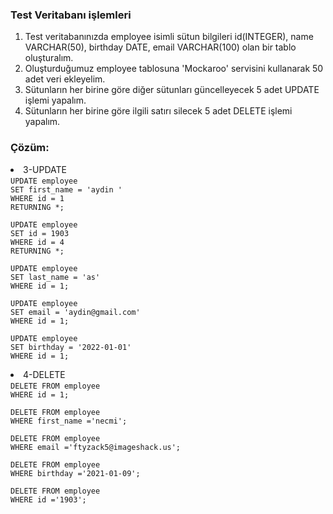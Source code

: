 ### Test Veritabanı işlemleri

<ol>
<li>Test veritabanınızda employee isimli sütun bilgileri id(INTEGER), name VARCHAR(50), birthday DATE, email VARCHAR(100) olan bir tablo oluşturalım.
 </li>
<li>Oluşturduğumuz employee tablosuna 'Mockaroo' servisini kullanarak 50 adet veri ekleyelim.
 </li>
<li>Sütunların her birine göre diğer sütunları güncelleyecek 5 adet UPDATE işlemi yapalım.
<li>Sütunların her birine göre ilgili satırı silecek 5 adet DELETE işlemi yapalım.
 </li>
 </ol>

### Çözüm:

<li>3-UPDATE <br>
<code>UPDATE employee
SET first_name = 'aydin '
WHERE id = 1
RETURNING *;<br>
UPDATE employee
SET id = 1903
WHERE id = 4
RETURNING *;<br>
UPDATE employee
SET last_name = 'as'
WHERE id = 1;<br>
UPDATE employee
SET email = 'aydin@gmail.com'
WHERE id = 1;<br>
UPDATE employee
SET birthday = '2022-01-01'
WHERE id = 1;<br>
</code></li>
<li>4-DELETE <br>
<code>DELETE FROM employee
WHERE id = 1;<br>
DELETE FROM employee
WHERE first_name ='necmi';<br>
DELETE FROM employee
WHERE email ='ftyzack5@imageshack.us';<br>
DELETE FROM employee
WHERE birthday ='2021-01-09';<br>
DELETE FROM employee
WHERE id ='1903';
</code></li>
